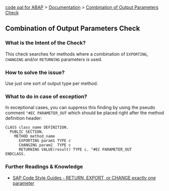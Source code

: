 [code pal for ABAP](../../README.md) > [Documentation](../check_documentation.md) > [Combination of Output Parameters Check](method-output-parameter.md)

## Combination of Output Parameters Check

### What is the Intent of the Check?

This check searches for methods where a combination of `EXPORTING`, `CHANGING` and/or `RETURNING` parameters is used.

### How to solve the issue?

Use just one sort of output type per method.

### What to do in case of exception?

In exceptional cases, you can suppress this finding by using the pseudo comment `"#EC PARAMETER_OUT` which should be placed right after the method definition header:

```abap
CLASS class_name DEFINITION.
  PUBLIC SECTION.
    METHOD method_name
      EXPORTING param1 TYPE c
      CHANGING param2  TYPE c
      RETURNING VALUE(result) TYPE c. "#EC PARAMETER_OUT
ENDCLASS.
```

### Further Readings & Knowledge

* [SAP Code Style Guides - RETURN, EXPORT, or CHANGE exactly one parameter](https://github.com/SAP/styleguides/blob/master/clean-abap/CleanABAP.md#return-export-or-change-exactly-one-parameter)
